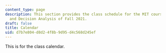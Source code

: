 ```yaml
---
content_type: page
description: This section provides the class schedule for the MIT course IDS.333 Risk
  and Decision Analysis of Fall 2021.
draft: false
title: Calendar
uid: d7b7e804-d8d2-4f8b-9d95-d4c568d245ef
---
```

This is for the class calendar.